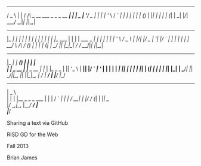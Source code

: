   ___                            _ 
 / _ \                          | |
/ /_\ \_ __ ___  _   _ _ __   __| |
|  _  | '__/ _ \| | | | '_ \ / _` |
| | | | | | (_) | |_| | | | | (_| |
\_| |_/_|  \___/ \__,_|_| |_|\__,_|
                                   

 _____ _            _    _            _     _ 
|_   _| |          | |  | |          | |   | |
  | | | |__   ___  | |  | | ___  _ __| | __| |
  | | | '_ \ / _ \ | |/\| |/ _ \| '__| |/ _` |
  | | | | | |  __/ \  /\  / (_) | |  | | (_| |
  \_/ |_| |_|\___|  \/  \/ \___/|_|  |_|\__,_|
                                              

 _____        _____ _       _     _         
|_   _|      |  ___(_)     | |   | |        
  | | _ __   | |__  _  __ _| |__ | |_ _   _ 
  | || '_ \  |  __|| |/ _` | '_ \| __| | | |
 _| || | | | | |___| | (_| | | | | |_| |_| |
 \___/_| |_| \____/|_|\__, |_| |_|\__|\__, |
                       __/ |           __/ |
                      |___/           |___/ 
______                
|  _  \               
| | | |__ _ _   _ ___ 
| | | / _` | | | / __|
| |/ / (_| | |_| \__ \
|___/ \__,_|\__, |___/
             __/ |    
            |___/     

                                              


Sharing a text via GitHub

RISD GD for the Web

Fall 2013

Brian James
